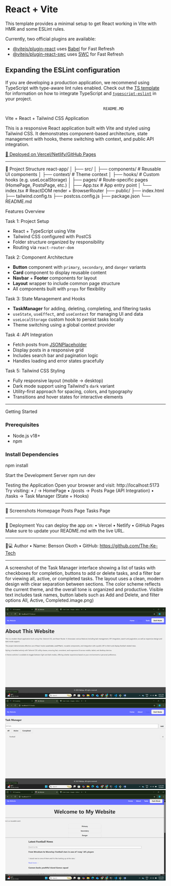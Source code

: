 # React + Vite

This template provides a minimal setup to get React working in Vite with HMR and some ESLint rules.

Currently, two official plugins are available:

- [@vitejs/plugin-react](https://github.com/vitejs/vite-plugin-react/blob/main/packages/plugin-react) uses [Babel](https://babeljs.io/) for Fast Refresh
- [@vitejs/plugin-react-swc](https://github.com/vitejs/vite-plugin-react/blob/main/packages/plugin-react-swc) uses [SWC](https://swc.rs/) for Fast Refresh

## Expanding the ESLint configuration

If you are developing a production application, we recommend using TypeScript with type-aware lint rules enabled. Check out the [TS template](https://github.com/vitejs/vite/tree/main/packages/create-vite/template-react-ts) for information on how to integrate TypeScript and [`typescript-eslint`](https://typescript-eslint.io) in your project.


                                               README.MD


Vite + React + Tailwind CSS Application

This is a responsive React application built with Vite and styled using Tailwind CSS. It demonstrates component-based architecture, state management with hooks, theme switching with context, and public API integration.


[🔗 Deployed on Vercel/Netlify/GitHub Pages](https://your-deployment-url.com)

---

 📁 Project Structure
react-app/
│
├── src/
│ ├── components/ # Reusable UI components
│ ├── context/ # Theme context
│ ├── hooks/ # Custom hooks (e.g. useLocalStorage)
│ ├── pages/ # Route-specific pages (HomePage, PostsPage, etc.)
│ ├── App.tsx # App entry point
│ └── index.tsx # ReactDOM render + BrowserRouter
├── public/
├── index.html
├── tailwind.config.ts
├── postcss.config.js
├── package.json
└── README.md


Features Overview

Task 1: Project Setup
- React + TypeScript using Vite
- Tailwind CSS configured with PostCS
- Folder structure organized by responsibility
- Routing via `react-router-dom`

Task 2: Component Architecture
- **Button** component with `primary`, `secondary`, and `danger` variants
- **Card** component to display reusable content
- **Navbar** + **Footer** components for layout
- **Layout** wrapper to include common page structure
- All components built with `props` for flexibility

Task 3: State Management and Hooks
- **TaskManager** for adding, deleting, completing, and filtering tasks
- `useState`, `useEffect`, and `useContext` for managing UI and data
- `useLocalStorage` custom hook to persist tasks locally
- Theme switching using a global context provider

Task 4: API Integration
- Fetch posts from [JSONPlaceholder](https://jsonplaceholder.typicode.com/posts)
- Display posts in a responsive grid
- Includes search bar and pagination logic
- Handles loading and error states gracefully

Task 5: Tailwind CSS Styling
- Fully responsive layout (mobile → desktop)
- Dark mode support using Tailwind's `dark` variant
- Utility-first approach for spacing, colors, and typography
- Transitions and hover states for interactive elements

---

Getting Started

### Prerequisites
- Node.js v18+
- npm

### Install Dependencies
npm install


Start the Development Server
npm run dev


Testing the Application
Open your browser and visit:
http://localhost:5173
Try visiting:
•	/ → HomePage
•	/posts → Posts Page (API Integration)
•	/tasks → Task Manager (State + Hooks)
________________________________________
📸 Screenshots
Homepage
Posts Page
Tasks Page
________________________________________
🚀 Deployment
You can deploy the app on:
•	Vercel
•	Netlify
•	GitHub Pages
Make sure to update your README.md with the live URL.
________________________________________
🧑💻 Author
•	Name: Benson Okoth
•	GitHub: https://github.com/The-Ke-Tech
________________________________________  


 
A screenshot of the Task Manager interface showing a list of tasks with checkboxes for completion, buttons to add or delete tasks, and a filter bar for viewing all, active, or completed tasks. The layout uses a clean, modern design with clear separation between sections. The color scheme reflects the current theme, and the overall tone is organized and productive. Visible text includes task names, button labels such as Add and Delete, and filter options All, Active, Completed.image.png)

![About Page](image.png)
![alt text](image-1.png)
![alt text](image-2.png)